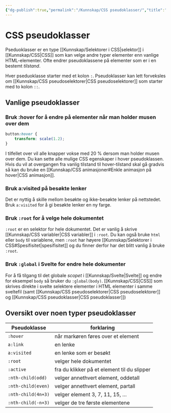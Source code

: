 ```yaml
---
{"dg-publish":true,"permalink":"/Kunnskap/CSS pseudoklasser/","title":"CSS pseudoklasser","tags":["it1","css"]}
---
```



# CSS pseudoklasser
Pseduoklasser er en type [[Kunnskap/Selektorer i CSS\|selektor]] i [[Kunnskap/CSS\|CSS]] som kan velge andre typer elementer enn vanlige HTML-elementer. Ofte endrer pseudoklassene på elementer som er i en bestemt *tilstand*.

Hver pseduoklasse starter med et kolon `:`. Pseudoklasser kan lett forveksles om [[Kunnskap/CSS pseudoselektorer\|CSS pseudoselektorer]] som starter med to kolon `::`.

## Vanlige pseudoklasser

### Bruk :hover for å endre på elementer når man holder musen over dem
```css
button:hover {
	transform: scale(1.2);
}
```

I tilfellet over vil alle knapper vokse med 20 % dersom man holder musen over dem. Du kan sette alle mulige CSS egenskaper i hover pseudoklassen. Hvis du vil at overgangen fra vanlig tilstand til hover-tilstand skal gå gradvis så kan du bruke en [[Kunnskap/CSS animasjoner#Enkle animasjon på hover\|CSS animasjon]].

### Bruk a:visited på besøkte lenker
Det er nyttig å skille mellom besøkte og ikke-besøkte lenker på nettstedet. Bruk `a:visited` for å gi besøkte lenker en ny farge.

### Bruk `:root` for å velge hele dokumentet
`:root` er en selektor for hele dokumentet. Det er vanlig å skrive [[Kunnskap/CSS variabler\|CSS variabler]] i `:root`. Du kan også bruke `html` eller `body` til variablene, men `:root` har høyere [[Kunnskap/Selektorer i CSS#Spesifisitet\|spesifisitet]] og du finner derfor har det blitt vanlig å bruke `:root`.

### Bruk `:global` i Svelte for endre hele dokumenter
For å få tilgang til det globale *scopet* i [[Kunnskap/Svelte\|Svelte]] og endre for eksempel `body` så bruker du `:global(body)`. [[Kunnskap/CSS\|CSS]] som skrives direkte i svelte selektere elementer i HTML elementer i samme sveltefil (samt [[Kunnskap/CSS pseudoselektorer\|CSS pseudoselektorer]] og [[Kunnskap/CSS pseudoklasser\|CSS pseudoklasser]])

## Oversikt over noen typer pseudoklasser
| Pseudoklasse       | forklaring                                  |
| ------------------ | ------------------------------------------- |
| `:hover`           | når markøren føres over et element          |
| `a:link`           | en lenke                                    |
| `a:visited`        | en lenke som er besøkt                      |
|`:root`| velger hele dokumentet |
| `:active`          | fra du klikker på et element til du slipper |
| `:nth-child(odd)`  | velger annethvert element, oddetall         |
| `:nth-child(even)` | velger annethvert element, partall          |
| `:nth-child(4n+3)` | velger element 3, 7, 11, 15, …              |
| `:nth-child(-n+3)` | velger de tre første elementene             |
